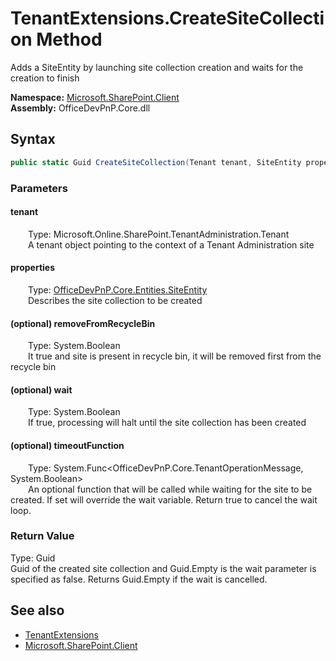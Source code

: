 # TenantExtensions.CreateSiteCollection Method  
 Adds a SiteEntity by launching site collection creation and waits for the creation to finish   

**Namespace:** [Microsoft.SharePoint.Client](Microsoft.SharePoint.Client.md)  
**Assembly:** OfficeDevPnP.Core.dll  
## Syntax
```C#
public static Guid CreateSiteCollection(Tenant tenant, SiteEntity properties, Boolean removeFromRecycleBin, Boolean wait, Func<TenantOperationMessage, Boolean> timeoutFunction)
```
### Parameters
#### tenant  
&emsp;&emsp;Type: Microsoft.Online.SharePoint.TenantAdministration.Tenant  
&emsp;&emsp;A tenant object pointing to the context of a Tenant Administration site  

  

#### properties  
&emsp;&emsp;Type: [OfficeDevPnP.Core.Entities.SiteEntity](OfficeDevPnP.Core.Entities.SiteEntity.md)  
&emsp;&emsp;Describes the site collection to be created  

  

#### (optional) removeFromRecycleBin  
&emsp;&emsp;Type: System.Boolean  
&emsp;&emsp;It true and site is present in recycle bin, it will be removed first from the recycle bin  

  

#### (optional) wait  
&emsp;&emsp;Type: System.Boolean  
&emsp;&emsp;If true, processing will halt until the site collection has been created  

  

#### (optional) timeoutFunction  
&emsp;&emsp;Type: System.Func&lt;OfficeDevPnP.Core.TenantOperationMessage, System.Boolean&gt;  
&emsp;&emsp;An optional function that will be called while waiting for the site to be created. If set will override the wait variable. Return true to cancel the wait loop.  

  

### Return Value
Type: Guid  
Guid of the created site collection and Guid.Empty is the wait parameter is specified as false. Returns Guid.Empty if the wait is cancelled.  


## See also
- [TenantExtensions](Microsoft.SharePoint.Client.TenantExtensions.md) 
- [Microsoft.SharePoint.Client](Microsoft.SharePoint.Client.md) 

